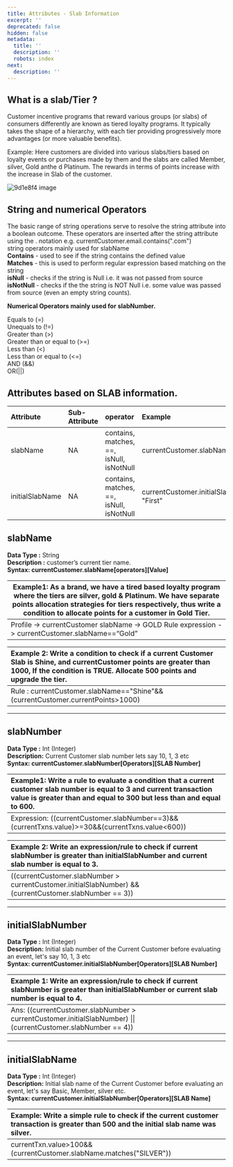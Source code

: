 ```yaml
---
title: Attributes - Slab Information
excerpt: ''
deprecated: false
hidden: false
metadata:
  title: ''
  description: ''
  robots: index
next:
  description: ''
---
```

## **What is a slab/Tier ?**

Customer incentive programs that reward various groups (or slabs) of consumers differently are known as tiered loyalty programs. It typically takes the shape of a hierarchy, with each tier providing progressively more advantages (or more valuable benefits).

Example: Here customers are divided into various slabs/tiers based on loyalty events or purchases made by them and the slabs are called Member, silver, Gold anthe d Platinum. The rewards in terms of points increase with the increase in Slab of the customer.

![9d1e8f4 image](https://files.readme.io/9d1e8f4-image.png)

## **String and numerical Operators**

The basic range of string operations serve to resolve the string attribute into a boolean outcome. These operators are inserted after the string attribute using the . notation e.g. currentCustomer.email.contains(".com")\
string operators mainly used for slabName\
**Contains** - used to see if the string contains the defined value\
**Matches** - this is used to perform regular expression based matching on the string\
**isNull** - checks if the string is Null i.e. it was not passed from source\
**isNotNull** - checks if the the string is NOT Null i.e. some value was passed from source (even an empty string counts).

 **Numerical Operators mainly used for slabNumber.**

Equals to (=)\
Unequals to (!=)\
Greater than (>)\
Greater than or equal to (>=)\
Less than (\<)\
Less than or equal to (\<=)\
AND (&&)\
OR(||)

## **Attributes based on SLAB information.**

| Attribute       | Sub-Attribute | operator                                 | Example                                    |
| :-------------- | :------------ | :--------------------------------------- | :----------------------------------------- |
| slabName        | NA            | contains, matches, ==, isNull, isNotNull | currentCustomer.slabName=="Gold"           |
| initialSlabName | NA            | contains, matches, ==, isNull, isNotNull | currentCustomer.initialSlabName == "First" |

## **slabName**

**Data Type :** String\
**Description :** customer’s current tier name.\
**Syntax: currentCustomer.slabName[operators][Value]**

<Table align={["left"]}>
  <thead>
    <tr>
      <th>
        Example1: As a brand, we have a tired based loyalty program where the tiers are silver, gold & Platinum. We have separate points allocation strategies for tiers respectively, thus write a condition to allocate points for a customer in Gold Tier.
      </th>
    </tr>
  </thead>

  <tbody>
    <tr>
      <td>
        Profile -> currentCustomer
        slabName -> GOLD
        Rule expression -> currentCustomer.slabName==“Gold”
      </td>
    </tr>
  </tbody>
</Table>

| Example 2: Write a condition to check if a current Customer Slab is Shine, and currentCustomer points are greater than 1000, If the condition is TRUE. Allocate 500 points and upgrade the tier. |
| :----------------------------------------------------------------------------------------------------------------------------------------------------------------------------------------------- |
| Rule : currentCustomer.slabName=="Shine"&&(currentCustomer.currentPoints>1000)                                                                                                                   |

***

## **slabNumber**

**Data Type :** Int (Integer)\
**Description:** Current Customer slab number lets say 10, 1, 3 etc\
**Syntax: currentCustomer.slabNumber[Operators][SLAB Number]**

| Example1: Write a rule to evaluate a condition that a current customer slab number is equal to 3 and current transaction value is greater than and equal to 300 but less than and equal to 600. |
| :---------------------------------------------------------------------------------------------------------------------------------------------------------------------------------------------- |
| Expression: ((currentCustomer.slabNumber==3)&&(currentTxns.value)>=30&&(currentTxns.value\<600))                                                                                                |

| Example 2: Write an expression/rule to check if current slabNumber is greater than initialSlabNumber and current slab number is equal to 3. |
| :------------------------------------------------------------------------------------------------------------------------------------------ |
| ((currentCustomer.slabNumber > currentCustomer.initialSlabNumber) && (currentCustomer.slabNumber == 3))                                     |

***

## **initialSlabNumber**

**Data Type :** Int (Integer)\
**Description:** Initial slab number of the Current Customer before evaluating an event, let's say 10, 1, 3 etc\
**Syntax: currentCustomer.initialSlabNumber[Operators][SLAB Number]**

| Example 1: Write an expression/rule to check if current slabNumber is greater than initialSlabNumber or current slab number is equal to 4. |
| :----------------------------------------------------------------------------------------------------------------------------------------- |
| Ans:  ((currentCustomer.slabNumber > currentCustomer.initialSlabNumber)  \|\| (currentCustomer.slabNumber == 4))                           |

***

## **initialSlabName**

**Data Type :** Int (Integer)\
**Description:** Initial slab name of the Current Customer before evaluating an event, let's say Basic, Member, silver etc.\
**Syntax: currentCustomer.initialSlabNumber[Operators][SLAB Name]**

| Example: Write a simple rule to check if the current customer transaction is greater than 500 and the initial slab name was silver. |
| :---------------------------------------------------------------------------------------------------------------------------------- |
| currentTxn.value>100&&(currentCustomer.slabName.matches("SILVER"))                                                                  |
